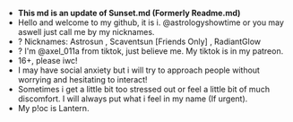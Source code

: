 - **This md is an update of Sunset.md (Formerly Readme.md)**
- Hello and welcome to my github, it is i.
@astrologyshowtime or you may aswell just
call me by my nicknames.
- ? Nicknames: Astrosun , Scaventsun [Friends Only] , RadiantGlow
- ? I'm @axel_011a from tiktok, just believe me. My tiktok is in my patreon.
- 16+, please iwc!
- I may have social anxiety but i will try to approach people without worrying and hesitating to interact!
- Sometimes i get a little bit too stressed out or feel a little bit of much discomfort. I will always put what i feel in my name (If urgent).
- My p!oc is Lantern.
